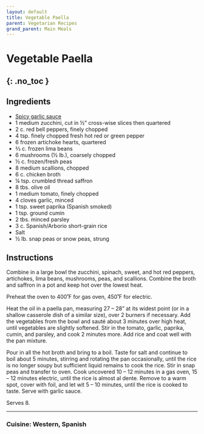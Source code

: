 ```yaml
---
layout: default
title: Vegetable Paella
parent: Vegetarian Recipes
grand_parent: Main Meals
---
```


# Vegetable Paella
{: .no_toc }
---

## Ingredients
<ul>
	<li><a href="./../../sauces/spicy_garlic_sauce" target = "_blank">Spicy garlic sauce</a></li>
	<li>1 medium zucchini, cut in ½” cross-wise slices then quartered</li>
	<li>2 c. red bell peppers, finely chopped</li>
	<li>4 tsp. finely chopped fresh hot red or green pepper</li>
	<li>6 frozen artichoke hearts, quartered</li>
	<li>⅔ c. frozen lima beans</li>
	<li>6 mushrooms (½ lb.), coarsely chopped</li>
	<li>½ c. frozen/fresh peas</li>
	<li>8 medium scallions, chopped</li>
	<li>6 c. chicken broth</li>
	<li>¼ tsp. crumbled thread saffron</li>
	<li>8 tbs. olive oil</li>
	<li>1 medium tomato, finely chopped</li>
	<li>4 cloves garlic, minced</li>
	<li>1 tsp. sweet paprika (Spanish smoked)</li>
	<li>1 tsp. ground cumin</li>
	<li>2 tbs. minced parsley</li>
	<li>3 c. Spanish/Arborio short-grain rice</li>
	<li>Salt</li>
	<li>½ lb. snap peas or snow peas, strung</li>
</ul>

## Instructions
Combine in a large bowl the zucchini, spinach, sweet, and hot red peppers, artichokes, lima beans, mushrooms, peas, and scallions. Combine the broth and saffron in a pot and keep hot over the lowest heat.

Preheat the oven to 400˚F for gas oven, 450˚F for electric.

Heat the oil in a paella pan, measuring 27 – 28” at its widest point (or in a shallow casserole dish of a similar size), over 2 burners if necessary. Add the vegetables from the bowl and sauté about 3 minutes over high heat, until vegetables are slightly softened. Stir in the tomato, garlic, paprika, cumin, and parsley, and cook 2 minutes more. Add rice and coat well with the pan mixture.

Pour in all the hot broth and bring to a boil. Taste for salt and continue to boil about 5 minutes, stirring and rotating the pan occasionally, until the rice is no longer soupy but sufficient liquid remains to cook the rice. Stir in snap peas and transfer to oven. Cook uncovered 10 – 12 minutes in a gas oven, 15 – 12 minutes electric, until the rice is almost al dente. Remove to a warm spot, cover with foil, and let wit 5 – 10 minutes, until the rice is cooked to taste. Serve with garlic sauce.

Serves 8.

--- 

### Cuisine: Western, Spanish